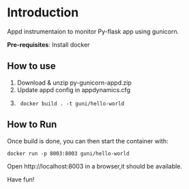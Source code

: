  # Introduction
Appd instrumentaion to monitor Py-flask app using gunicorn.

**Pre-requisites**:
Install docker

## How to use

1. Download & unzip py-gunicorn-appd.zip
2. Update appd config in appdynamics.cfg
3. ```shell
    docker build . -t guni/hello-world
   ```

## How to Run
Once build is done, you can then start the container with:  
```shell 
docker run -p 8003:8003 guni/hello-world
```

Open http://localhost:8003 in a browser,it should be available.

Have fun!



